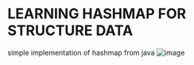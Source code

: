 # LEARNING HASHMAP FOR STRUCTURE DATA
simple implementation of hashmap from java 
![image](https://github.com/Renocalvo/Codelab-SDModul4/assets/148413375/1b661d6c-9131-4ea1-9b23-b718157e35d5)
